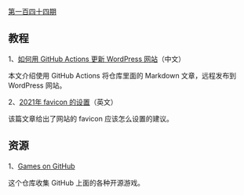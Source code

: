 [第一百四十四期](https://github.com/ruanyf/weekly/blob/master/docs/issue-144.md)

## 教程

1、[如何用 GitHub Actions 更新 WordPress 网站](https://github.com/zhaoolee/WordPressXMLRPCTools)（中文）

本文介绍使用 GitHub Actions 将仓库里面的 Markdown 文章，远程发布到 WordPress 网站。

2、[2021年 favicon 的设置](https://evilmartians.com/chronicles/how-to-favicon-in-2021-six-files-that-fit-most-needs)（英文）

该篇文章给出了网站的 favicon 应该怎么设置的建议。

## 资源

1、[Games on GitHub](https://github.com/leereilly/games)

这个仓库收集 GitHub 上面的各种开源游戏。